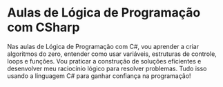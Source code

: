 # Aulas de Lógica de Programação com CSharp
Nas aulas de Lógica de Programação com C#, vou aprender a criar algoritmos do zero, entender como usar variáveis, estruturas de controle, loops e funções. Vou praticar a construção de soluções eficientes e desenvolver meu raciocínio lógico para resolver problemas. Tudo isso usando a linguagem C# para ganhar confiança na programação!
